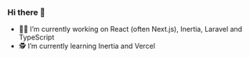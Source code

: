 ### Hi there 👋

- 👨‍💻 I’m currently working on React (often Next.js), Inertia, Laravel and TypeScript
- 🕵️‍ I’m currently learning Inertia and Vercel

